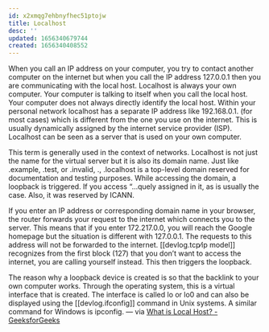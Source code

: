 ```yaml
---
id: x2xmqg7ehbnyfhec51ptojw
title: Localhost
desc: ''
updated: 1656340679744
created: 1656340408552
---
```


When you call an IP address on your computer, you try to contact another computer on the internet but when you call the IP address 127.0.0.1 then you are communicating with the local host. Localhost is always your own computer. Your computer is talking to itself when you call the local host. Your computer does not always directly identify the local host. Within your personal network localhost has a separate IP address like 192.168.0.1. (for most cases) which is different from the one you use on the internet. This is usually dynamically assigned by the internet service provider (ISP). Localhost can be seen as a server that is used on your own computer.

This term is generally used in the context of networks. Localhost is not just the name for the virtual server but it is also its domain name. Just like .example, .test, or .invalid, ., .localhost is a top-level domain reserved for documentation and testing purposes. While accessing the domain, a loopback is triggered. If you access “...quely assigned in it, as is usually the case. Also, it was reserved by ICANN.

If you enter an IP address or corresponding domain name in your browser, the router forwards your request to the internet which connects you to the server. This means that if you enter 172.217.0.0, you will reach the Google homepage but the situation is different with 127.0.0.1. The requests to this address will not be forwarded to the internet. [[devlog.tcp⁄ip model]] recognizes from the first block (127) that you don’t want to access the internet, you are calling yourself instead. This then triggers the loopback.

The reason why a loopback device is created is so that the backlink to your own computer works. Through the operating system, this is a virtual interface that is created. The interface is called lo or lo0 and can also be displayed using the [[devlog.ifconfig]] command in Unix systems. A similar command for Windows is ipconfig. — via [What is Local Host? - GeeksforGeeks](https://www.geeksforgeeks.org/what-is-local-host/)
